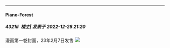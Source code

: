 

*****

####  Piano-Forest  
##### 4321#         楼主| 发表于 2022-12-28 21:20

漫画第一卷封面，23年2月7日发售
<img src="https://p.sda1.dev/9/826a66612aa7706fbfcdb42229e3c726/img_9784757583849_1.jpg" referrerpolicy="no-referrer">

